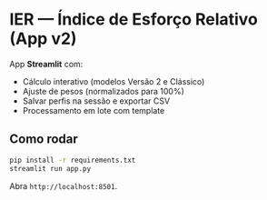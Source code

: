 
# IER — Índice de Esforço Relativo (App v2)

App **Streamlit** com:
- Cálculo interativo (modelos Versão 2 e Clássico)
- Ajuste de pesos (normalizados para 100%)
- Salvar perfis na sessão e exportar CSV
- Processamento em lote com template

## Como rodar
```bash
pip install -r requirements.txt
streamlit run app.py
```
Abra `http://localhost:8501`.
